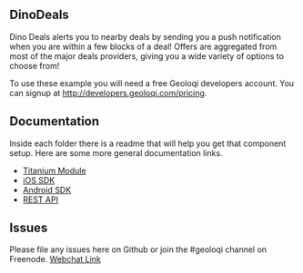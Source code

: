 ## DinoDeals

Dino Deals alerts you to nearby deals by sending you a push notification when 
you are within a few blocks of a deal! Offers are aggregated from most of the 
major deals providers, giving you a wide variety of options to choose from!      

To use these example you will need a free Geoloqi developers account. You can signup at http://developers.geoloqi.com/pricing.

## Documentation

Inside each folder there is a readme that will help you get that component setup. Here are some more general documentation links.

* [Titanium Module](https://developers.geoloqi.com/titanium)
* [iOS SDK](https://developers.geoloqi.com/ios)
* [Android SDK](https://developers.geoloqi.com/android)
* [REST API](https://developers.geoloqi.com/api)

## Issues

Please file any issues here on Github or join the #geoloqi channel on Freenode. [Webchat Link](http://webchat.freenode.net/)
